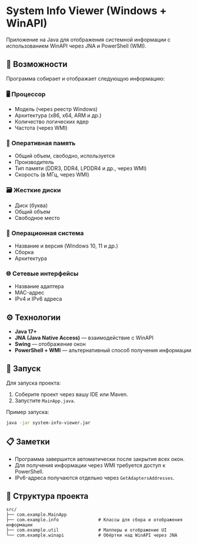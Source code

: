 # System Info Viewer (Windows + WinAPI)

Приложение на Java для отображения системной информации с использованием WinAPI через JNA и PowerShell (WMI).

## 📌 Возможности

Программа собирает и отображает следующую информацию:

### 🖥️ Процессор
- Модель (через реестр Windows)
- Архитектура (x86, x64, ARM и др.)
- Количество логических ядер
- Частота (через WMI)

### 💾 Оперативная память
- Общий объем, свободно, используется
- Производитель
- Тип памяти (DDR3, DDR4, LPDDR4 и др., через WMI)
- Скорость (в МГц, через WMI)

### 🗃️ Жесткие диски
- Диск (буква)
- Общий объем
- Свободное место

### 🧩 Операционная система
- Название и версия (Windows 10, 11 и др.)
- Сборка
- Архитектура

### 🌐 Сетевые интерфейсы
- Название адаптера
- MAC-адрес
- IPv4 и IPv6 адреса

## ⚙️ Технологии

- **Java 17+**
- **JNA (Java Native Access)** — взаимодействие с WinAPI
- **Swing** — отображение окон
- **PowerShell + WMI** — альтернативный способ получения информации

## 🚀 Запуск

Для запуска проекта:
1. Соберите проект через вашу IDE или Maven.
2. Запустите `MainApp.java`.

Пример запуска:
```bash
java -jar system-info-viewer.jar
````

## 📋 Заметки

* Программа завершится автоматически после закрытия всех окон.
* Для получения информации через WMI требуется доступ к PowerShell.
* IPv6-адреса получаются отдельно через `GetAdaptersAddresses`.

## 📁 Структура проекта

```
src/
├── com.example.MainApp
├── com.example.info               # Классы для сбора и отображения информации
├── com.example.util               # Мапперы и отображение UI
└── com.example.winapi             # Обёртки над WinAPI через JNA
```

